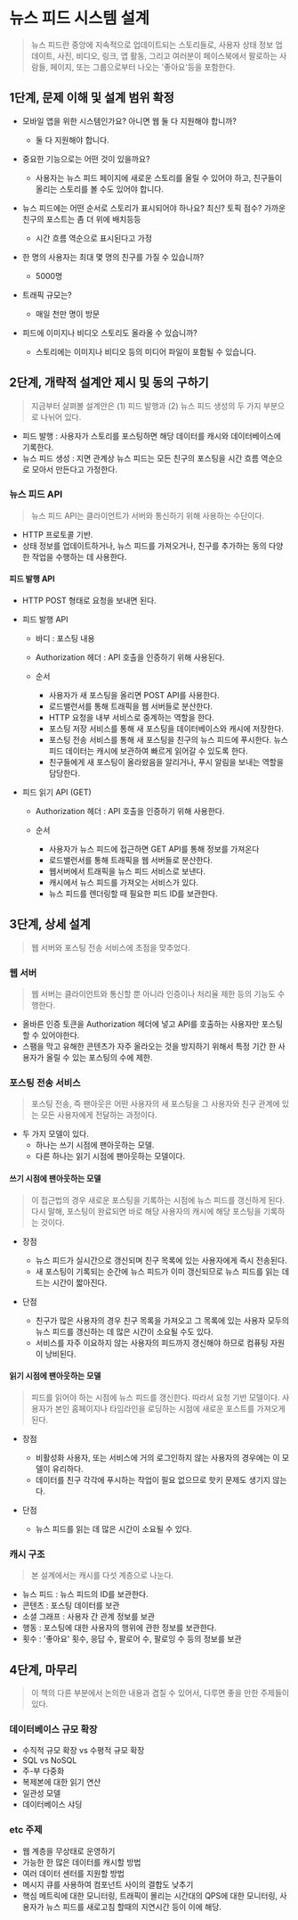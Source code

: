 # 뉴스 피드 시스템 설계

> 뉴스 피드란 중앙에 지속적으로 업데이트되는 스토리들로, 사용자 상태 정보 업데이트, 사진, 비디오, 링크, 앱 활동,
> 그리고 여러분이 페이스북에서 팔로하는 사람들, 페이지, 또는 그룹으로부터 나오는 '좋아요'등을 포함한다.

## 1단계, 문제 이해 및 설계 범위 확정
- 모바일 앱을 위한 시스템인가요? 아니면 웹 둘 다 지원해야 합니까?
  + 둘 다 지원해야 합니다.

- 중요한 기능으로는 어떤 것이 있을까요?
  + 사용자는 뉴스 피드 페이지에 새로운 스토리를 올릴 수 있어야 하고, 친구들이 올리는 스토리를 볼 수도 있어야 합니다.

- 뉴스 피드에는 어떤 순서로 스토리가 표시되어야 하나요? 최신? 토픽 점수? 가까운 친구의 포스트는 좀 더 위에 배치등등
  + 시간 흐름 역순으로 표시된다고 가정

- 한 명의 사용자는 최대 몇 명의 친구를 가질 수 있습니까?
  + 5000명
  
- 트래픽 규모는?
  + 매일 천만 명이 방문

- 피드에 이미지나 비디오 스토리도 올라올 수 있습니까?
  + 스토리에는 이미지나 비디오 등의 미디어 파일이 포함될 수 있습니다.

## 2단계, 개략적 설계안 제시 및 동의 구하기
> 지금부터 살펴볼 설계안은 (1) 피드 발행과 (2) 뉴스 피드 생성의 두 가지 부분으로 나뉘어 있다.

- 피드 발행 : 사용자가 스토리를 포스팅하면 해당 데이터를 캐시와 데이터베이스에 기록한다.
- 뉴스 피드 생성 : 지면 관계상 뉴스 피드는 모든 친구의 포스팅을 시간 흐름 역순으로 모아서 만든다고 가정한다.

### 뉴스 피드 API
> 뉴스 피드 API는 클라이언트가 서버와 통신하기 위해 사용하는 수단이다.

- HTTP 프로토콜 기반.
- 상태 정보를 업데이트하거나, 뉴스 피드를 가져오거나, 친구를 추가하는 동의 다양한 작업을 수행하는 데 사용한다.


#### 피드 발행 API
- HTTP POST 형태로 요청을 보내면 된다.

- 피드 발행 API 
  + 바디 : 포스팅 내용
  + Authorization 헤더 : API 호출을 인증하기 위해 사용된다.

  + 순서
    * 사용자가 새 포스팅을 올리면 POST API를 사용한다.
    * 로드밸런서를 통해 트래픽을 웹 서버들로 분산한다.
    * HTTP 요청을 내부 서비스로 중계하는 역할을 한다.
    * 포스팅 저장 서비스를 통해 새 포스팅을 데이터베이스와 캐시에 저장한다.
    * 포스팅 전송 서비스를 통해 새 포스팅을 친구의 뉴스 피드에 푸시한다. 뉴스 피드 데이터는 캐시에 보관하여 빠르게 읽어갈 수 있도록 한다.
    * 친구들에게 새 포스팅이 올라왔음을 알리거나, 푸시 알림을 보내는 역할을 담당한다.


- 피드 읽기 API (GET)
  + Authorization 헤더 : API 호출을 인증하기 위해 사용한다.
  
  + 순서
    * 사용자가 뉴스 피드에 접근하면 GET API를 통해 정보를 가져온다
    * 로드밸런서를 통해 트래픽을 웹 서버들로 분산한다.
    * 웹서버에서 트래픽을 뉴스 피드 서비스로 보낸다.
    * 캐시에서 뉴스 피드를 가져오는 서비스가 있다.
    * 뉴스 피드를 렌더링할 때 필요한 피드 ID를 보관한다.

## 3단계, 상세 설계
> 웹 서버와 포스팅 전송 서비스에 초점을 맞추었다.

### 웹 서버
> 웹 서버는 클라이언트와 통신할 뿐 아니라 인증이나 처리율 제한 등의 기능도 수행한다.

- 올바른 인증 토큰을 Authorization 헤더에 넣고 API를 호출하는 사용자만 포스팅 할 수 있어야한다.
- 스팸을 막고 유해한 콘텐츠가 자주 올라오는 것을 방지하기 위해서 특정 기간 한 사용자가 올릴 수 있는 포스팅의 수에 제한.

### 포스팅 전송 서비스
> 포스팅 전송, 즉 팬아웃은 어떤 사용자의 새 포스팅을 그 사용자와 친구 관계에 있는 모든 사용자에게 전달하는 과정이다.

- 두 가지 모델이 있다.
  + 하나는 쓰기 시점에 팬아웃하는 모델.
  + 다른 하나는 읽기 시점에 팬아웃하는 모델이다.

#### 쓰기 시점에 팬아웃하는 모델
> 이 접근법의 경우 새로운 포스팅을 기록하는 시점에 뉴스 피드를 갱신하게 된다. 
> 다시 말해, 포스팅이 완료되면 바로 해당 사용자의 캐시에 해당 포스팅을 기록하는 것이다.

- 장점
  + 뉴스 피드가 실시간으로 갱신되며 친구 목록에 있는 사용자에게 즉시 전송된다.
  + 새 포스팅이 기록되는 순간에 뉴스 피드가 이미 갱신되므로 뉴스 피드를 읽는 데 드는 시간이 짧아진다.

- 단점
  + 친구가 많은 사용자의 경우 친구 목록을 가져오고 그 목록에 있는 사용자 모두의 뉴스 피드를 갱신하는 데 많은 시간이 소요될 수도 있다.
  + 서비스를 자주 이요하지 않는 사용자의 피드까지 갱신해야 하므로 컴퓨팅 자원이 낭비된다.

#### 읽기 시점에 팬아웃하는 모델
> 피드를 읽어야 하는 시점에 뉴스 피드를 갱신한다. 따라서 요청 기반 모델이다. 사용자가 본인 홈페이지나 타임라인을 로딩하는 시점에 새로운 포스트를 가져오게된다.

- 장점
  + 비활성화 사용자, 또는 서비스에 거의 로그인하지 않는 사용자의 경우에는 이 모델이 유리하다.
  + 데이터를 친구 각각에 푸시하는 작업이 필요 없으므로 핫키 문제도 생기지 않는다.

- 단점
  + 뉴스 피드를 읽는 데 많은 시간이 소요될 수 있다.


### 캐시 구조
> 본 설계에서는 캐시를 다섯 계층으로 나눈다.

- 뉴스 피드 : 뉴스 피드의 ID를 보관한다.
- 콘텐츠 : 포스팅 데이터를 보관
- 소셜 그래프 : 사용자 간 관계 정보를 보관
- 행동 : 포스팅에 대한 사용자의 행위에 관한 정보를 보관한다.
- 횟수 : '좋아요' 횟수, 응답 수, 팔로어 수, 팔로잉 수 등의 정보를 보관

## 4단계, 마무리

> 이 책의 다른 부분에서 논의한 내용과 겹칠 수 있어서, 다루면 좋을 만한 주제들이 있다.

### 데이터베이스 규모 확장
- 수직적 규모 확장 vs 수평적 규모 확장
- SQL vs NoSQL
- 주-부 다중화
- 복제본에 대한 읽기 연산
- 일관성 모델
- 데이터베이스 샤딩

### etc 주제
- 웹 계층을 무상태로 운영하기
- 가능한 한 많은 데이터를 캐시할 방법
- 여러 데이터 센터를 지원할 방법
- 메시지 큐를 사용하여 컴포넌트 사이의 결합도 낮추기
- 핵심 메트릭에 대한 모니터링, 트래픽이 몰리는 시간대의 QPS에 대한 모니터링, 사용자가 뉴스 피드를 새로고침 할때의 지연시간 등이 이에 해당.



































